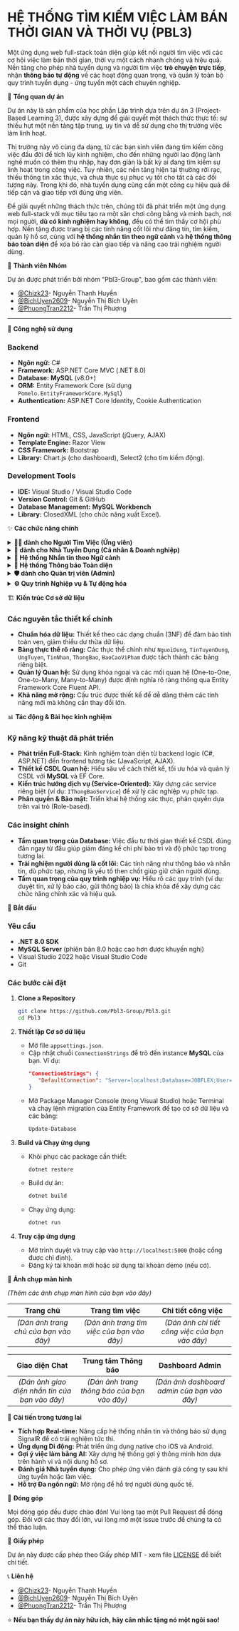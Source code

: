 # HỆ THỐNG TÌM KIẾM VIỆC LÀM BÁN THỜI GIAN VÀ THỜI VỤ (PBL3)

Một ứng dụng web full-stack toàn diện giúp kết nối người tìm việc với các cơ hội việc làm bán thời gian, thời vụ một cách nhanh chóng và hiệu quả. Nền tảng cho phép nhà tuyển dụng và người tìm việc **trò chuyện trực tiếp**, nhận **thông báo tự động** về các hoạt động quan trọng, và quản lý toàn bộ quy trình tuyển dụng - ứng tuyển một cách chuyên nghiệp.

🌟 **Tổng quan dự án**

Dự án này là sản phẩm của học phần Lập trình dựa trên dự án 3 (Project-Based Learning 3), được xây dựng để giải quyết một thách thức thực tế: sự thiếu hụt một nền tảng tập trung, uy tín và dễ sử dụng cho thị trường việc làm linh hoạt.

Thị trường này vô cùng đa dạng, từ các bạn sinh viên đang tìm kiếm công việc đầu đời để tích lũy kinh nghiệm, cho đến những người lao động lành nghề muốn có thêm thu nhập, hay đơn giản là bất kỳ ai đang tìm kiếm sự linh hoạt trong công việc. Tuy nhiên, các nền tảng hiện tại thường rời rạc, thiếu thông tin xác thực, và chưa thực sự phục vụ tốt cho tất cả các đối tượng này. Trong khi đó, nhà tuyển dụng cũng cần một công cụ hiệu quả để tiếp cận và giao tiếp với đúng ứng viên.

Để giải quyết những thách thức trên, chúng tôi đã phát triển một ứng dụng web full-stack với mục tiêu tạo ra một sân chơi công bằng và minh bạch, nơi mọi người, **dù có kinh nghiệm hay không**, đều có thể tìm thấy cơ hội phù hợp. Nền tảng được trang bị các tính năng cốt lõi như đăng tin, tìm kiếm, quản lý hồ sơ, cùng với **hệ thống nhắn tin theo ngữ cảnh** và **hệ thống thông báo toàn diện** để xóa bỏ rào cản giao tiếp và nâng cao trải nghiệm người dùng.

👥 **Thành viên Nhóm**

Dự án được phát triển bởi nhóm "Pbl3-Group", bao gồm các thành viên:

*   [@Chizk23](https://github.com/Chizk23)- Nguyễn Thanh Huyền
*   [@BichUyen2609](https://github.com/BichUyen2609)- Nguyễn Thị Bích Uyên
*   [@PhuongTran2212](https://github.com/PhuongTran2212)- Trần Thị Phượng

---

🚀 **Công nghệ sử dụng**

### Backend

*   **Ngôn ngữ:** C#
*   **Framework:** ASP.NET Core MVC (.NET 8.0)
*   **Database:** **MySQL** (v8.0+)
*   **ORM:** Entity Framework Core (sử dụng `Pomelo.EntityFrameworkCore.MySql`)
*   **Authentication:** ASP.NET Core Identity, Cookie Authentication

### Frontend

*   **Ngôn ngữ:** HTML, CSS, JavaScript (jQuery, AJAX)
*   **Template Engine:** Razor View
*   **CSS Framework:** Bootstrap
*   **Library:** Chart.js (cho dashboard), Select2 (cho tìm kiếm động).

### Development Tools

*   **IDE:** Visual Studio / Visual Studio Code
*   **Version Control:** Git & GitHub
*   **Database Management:** **MySQL Workbench**
*   **Library:** ClosedXML (cho chức năng xuất Excel).

✨ **Các chức năng chính**

<details>
<summary><b>👨‍💻 dành cho Người Tìm Việc (Ứng viên)</b></summary>

#### 🔍 1. Tìm kiếm & Khám phá việc làm
*   **Tìm kiếm Nâng cao:** Tìm việc làm theo từ khóa, ngành nghề, địa điểm (tỉnh/thành, quận/huyện).
*   **Bộ lọc Thông minh:** Lọc kết quả theo loại hình công việc, **khoảng lương**, kinh nghiệm, học vấn, ca làm việc, và tin tuyển gấp.
*   **Gợi ý việc làm phù hợp:** Hệ thống tự động tính điểm phù hợp (%) dựa trên sự tương thích về **địa điểm, lịch rảnh, ngành nghề và mức lương mong muốn** của ứng viên so với tin đăng.

#### 👤 2. Quản lý Hồ sơ cá nhân Toàn diện
*   **Hồ sơ đa thành phần:** Quản lý riêng biệt thông tin tài khoản, hồ sơ chuyên môn, lịch làm việc mong muốn và khu vực làm việc yêu thích.
*   **Xây dựng hồ sơ chuyên nghiệp:** Giới thiệu bản thân, vị trí mong muốn, mức lương kỳ vọng và tải lên CV mặc định.
*   **Thiết lập linh hoạt:** Tùy chỉnh lịch rảnh theo từng buổi trong tuần và chọn nhiều khu vực làm việc để nhận gợi ý chính xác.

#### ✍️ 3. Hệ thống Ứng tuyển & Quản lý Thông minh
*   **Ứng tuyển Linh hoạt:** Nộp hồ sơ trực tiếp, có thể **tải lên một CV khác** cho từng công việc hoặc viết thư giới thiệu riêng.
*   **Quản lý Việc đã ứng tuyển:** Theo dõi trạng thái chi tiết (đã nộp, NTD đã xem, chấp nhận, từ chối), sửa thông tin, **rút đơn ứng tuyển** và **hoàn tác việc rút đơn** trong thời gian cho phép.

#### ❤️ 4. Quản lý Việc làm yêu thích & Báo cáo
*   **Lưu việc làm:** Lưu lại các tin tuyển dụng quan tâm để xem lại hoặc ứng tuyển sau.
*   **Báo cáo Vi phạm:** Báo cáo các tin tuyển dụng có dấu hiệu lừa đảo, sai sự thật và theo dõi trạng thái xử lý báo cáo của mình.

</details>

<details>
<summary><b>🏢 dành cho Nhà Tuyển Dụng (Cá nhân & Doanh nghiệp)</b></summary>

#### 📋 1. Quản lý Tin tuyển dụng Chuyên nghiệp
*   **Đăng tin Dễ dàng:** Form đăng tin chi tiết, hỗ trợ đầy đủ các trường thông tin.
*   **Quản lý Toàn diện:** Xem danh sách, chỉnh sửa, xóa (ẩn), **đăng lại nhanh (Repost)**, tạm ẩn/hiện, và đánh dấu đã tuyển.
*   **Chuyển đổi vai trò:** Người dùng cá nhân có thể chuyển đổi linh hoạt giữa giao diện "Tìm việc" và "Tuyển dụng" chỉ với một cú nhấp chuột.

#### 👨‍💼 2. Quản lý Ứng viên Hiệu quả
*   **Danh sách tập trung:** Xem tất cả ứng viên đã nộp hồ sơ, lọc theo từng tin tuyển dụng hoặc trạng thái hồ sơ.
*   **Tương tác với ứng viên:** Xem chi tiết hồ sơ, CV, thư giới thiệu và thay đổi trạng thái ứng tuyển (chấp nhận, từ chối). Trạng thái sẽ được **thông báo tự động** đến ứng viên.

</details>

<details>
<summary><b>💬 Hệ thống Nhắn tin theo Ngữ cảnh</b></summary>

*   **Trò chuyện trực tiếp:** Cho phép nhà tuyển dụng và ứng viên nhắn tin trực tiếp với nhau.
*   **Ngữ cảnh rõ ràng:** Mỗi cuộc hội thoại được gắn với một **tin tuyển dụng** hoặc một **đơn ứng tuyển** cụ thể, giúp cả hai bên dễ dàng theo dõi.
*   **Giao diện trực quan:** Giao diện chat quen thuộc, hiển thị danh sách hội thoại, tin nhắn mới, và thông tin chi tiết của người liên hệ.

</details>

<details>
<summary><b>🔔 Hệ thống Thông báo Toàn diện</b></summary>

*   **Thông báo tự động:**
    *   **Ứng viên:** Nhận thông báo khi NTD **xem hồ sơ**, **chấp nhận/từ chối** đơn; khi có tin nhắn mới.
    *   **Nhà tuyển dụng:** Nhận thông báo khi có **ứng viên mới**, hoặc khi ứng viên **rút đơn**.
    *   **Tài khoản:** Nhận thông báo khi tin đăng được duyệt/từ chối, hồ sơ được xác minh, hoặc khi có cảnh báo.
*   **Trung tâm Thông báo:** Giao diện tập trung để người dùng xem, quản lý, đánh dấu đã đọc và xóa thông báo.
*   **Cập nhật Real-time (Mô phỏng):** Hiển thị số lượng thông báo chưa đọc ngay trên thanh điều hướng.

</details>

<details>
<summary><b>🛡️ dành cho Quản trị viên (Admin)</b></summary>

#### 📊 1. Dashboard Phân tích Chuyên sâu
*   **Thống kê trực quan:** Biểu đồ động về xu hướng đăng tin, tăng trưởng người dùng, phân bổ việc làm, có thể **lọc theo tuần, tháng, năm**.
*   **Theo dõi KPIs Nâng cao:** Theo dõi các chỉ số quan trọng như **% thay đổi so với tháng trước**, **tỷ lệ tuyển dụng**, **báo cáo chờ xử lý**.
*   **Hoạt động gần đây:** Luồng cập nhật trực tiếp các hoạt động mới nhất trên hệ thống.

#### 👥 2. Quản lý Người dùng & Doanh nghiệp
*   **Quản lý Toàn diện:** Xem, tìm kiếm, lọc người dùng với giao diện **dạng lưới (grid) hoặc bảng (table)**.
*   **Thao tác Nâng cao:** Xem chi tiết, chỉnh sửa, tạo mới, và thay đổi trạng thái tài khoản (kích hoạt, đình chỉ, tạm dừng).
*   **Quy trình Xác minh Doanh nghiệp:** Duyệt và xác minh tính xác thực của hồ sơ doanh nghiệp.

#### 📝 3. Quản lý & Duyệt Tin đăng
*   **Kiểm duyệt Nội dung:** Giao diện tập trung để xem, duyệt, từ chối các tin tuyển dụng.
*   **Quản lý Nâng cao:** Chỉnh sửa trực tiếp nội dung tin đăng của người dùng khi cần thiết.

#### ⚠️ 4. Hệ thống Xử lý Báo cáo Toàn diện
*   **Quy trình Xử lý Kín:** Tiếp nhận, xem xét (tự động chuyển trạng thái), và đưa ra quyết định xử lý (Bỏ qua, Cảnh cáo & Ẩn tin, Đình chỉ tài khoản & Ẩn tin).
*   **Phản hồi Tự động:** Hệ thống **tự động gửi thông báo** kết quả xử lý đến người báo cáo và người vi phạm.

#### 🚀 5. Công cụ Admin mạnh mẽ
*   **Gửi Thông báo Hàng loạt:** Gửi thông báo tùy chỉnh đến các nhóm đối tượng khác nhau (tất cả, chỉ ứng viên, chỉ NTD, hoặc người dùng cụ thể).
*   **Xuất Dữ liệu ra Excel:** Xuất danh sách người dùng và tin tuyển dụng ra file Excel để lưu trữ hoặc phân tích ngoại tuyến.
*   **Cấu hình Hệ thống:** Quản lý các danh mục cốt lõi như Ngành nghề, Tỉnh/Thành phố, Quận/Huyện.

</details>

<details>
<summary><b>⚙️ Quy trình Nghiệp vụ & Tự động hóa</b></summary>

*   **Phân luồng Duyệt tin:** Tin đăng của **Doanh nghiệp** phải qua `chờ duyệt`, trong khi tin của **NTD Cá nhân** được `duyệt tự động` để đảm bảo cân bằng giữa kiểm soát chất lượng và tính linh hoạt.
*   **Cập nhật trạng thái tự động:**
    *   Khi NTD xem hồ sơ ứng viên mới, trạng thái tự động chuyển thành `NTD đã xem`.
    *   Khi Admin xem một báo cáo vi phạm mới, trạng thái tự động chuyển thành `Đã xem xét`.
*   **Thông báo theo Quy trình:** Mọi bước quan trọng trong quy trình (ứng tuyển, duyệt tin, xử lý báo cáo) đều được hệ thống tự động hóa bằng cách gửi thông báo đến các bên liên quan.

</details>

🏗️ **Kiến trúc Cơ sở dữ liệu**

### Các nguyên tắc thiết kế chính

*   **Chuẩn hóa dữ liệu:** Thiết kế theo các dạng chuẩn (3NF) để đảm bảo tính toàn vẹn, giảm thiểu dư thừa dữ liệu.
*   **Bảng thực thể rõ ràng:** Các thực thể chính như `NguoiDung`, `TinTuyenDung`, `UngTuyen`, `TinNhan`, `ThongBao`, `BaoCaoViPham` được tách thành các bảng riêng biệt.
*   **Quản lý Quan hệ:** Sử dụng khóa ngoại và các mối quan hệ (One-to-One, One-to-Many, Many-to-Many) được định nghĩa rõ ràng thông qua Entity Framework Core Fluent API.
*   **Khả năng mở rộng:** Cấu trúc được thiết kế để dễ dàng thêm các tính năng mới mà không cần thay đổi lớn.

📊 **Tác động & Bài học kinh nghiệm**

### Kỹ năng kỹ thuật đã phát triển

*   **Phát triển Full-Stack:** Kinh nghiệm toàn diện từ backend logic (C#, ASP.NET) đến frontend tương tác (JavaScript, AJAX).
*   **Thiết kế CSDL Quan hệ:** Hiểu sâu về cách thiết kế, tối ưu hóa và quản lý CSDL với **MySQL** và EF Core.
*   **Kiến trúc hướng dịch vụ (Service-Oriented):** Xây dựng các service riêng biệt (ví dụ: `IThongBaoService`) để xử lý các nghiệp vụ phức tạp.
*   **Phân quyền & Bảo mật:** Triển khai hệ thống xác thực, phân quyền dựa trên vai trò (Role-based).

### Các insight chính

*   **Tầm quan trọng của Database:** Việc đầu tư thời gian thiết kế CSDL đúng đắn ngay từ đầu giúp giảm đáng kể chi phí bảo trì và độ phức tạp trong tương lai.
*   **Trải nghiệm người dùng là cốt lõi:** Các tính năng như thông báo và nhắn tin, dù phức tạp, nhưng là yếu tố then chốt giúp giữ chân người dùng.
*   **Tầm quan trọng của quy trình nghiệp vụ:** Hiểu rõ các quy trình (ví dụ: duyệt tin, xử lý báo cáo, gửi thông báo) là chìa khóa để xây dựng các chức năng chính xác và hiệu quả.

🚦 **Bắt đầu**

### Yêu cầu
*   **.NET 8.0 SDK**
*   **MySQL Server** (phiên bản 8.0 hoặc cao hơn được khuyến nghị)
*   Visual Studio 2022 hoặc Visual Studio Code
*   Git

### Các bước cài đặt

1.  **Clone a Repository**
    ```sh
    git clone https://github.com/Pbl3-Group/Pbl3.git
    cd Pbl3
    ```

2.  **Thiết lập Cơ sở dữ liệu**
    *   Mở file `appsettings.json`.
    *   Cập nhật chuỗi `ConnectionStrings` để trỏ đến instance **MySQL** của bạn. Ví dụ:
        ```json
        "ConnectionStrings": {
           "DefaultConnection": "Server=localhost;Database=JOBFLEX;User=YOUR_DB_USER;Password=YOUR_DB_PASSWORD;CharSet=utf8mb4;"
        }
        ```
    *   Mở Package Manager Console (trong Visual Studio) hoặc Terminal và chạy lệnh migration của Entity Framework để tạo cơ sở dữ liệu và các bảng:
        ```sh
        Update-Database
        ```

3.  **Build và Chạy ứng dụng**
    *   Khôi phục các package cần thiết:
        ```sh
        dotnet restore
        ```
    *   Build dự án:
        ```sh
        dotnet build
        ```
    *   Chạy ứng dụng:
        ```sh
        dotnet run
        ```

4.  **Truy cập ứng dụng**
    *   Mở trình duyệt và truy cập vào `http://localhost:5000` (hoặc cổng được chỉ định).
    *   Đăng ký tài khoản mới hoặc sử dụng tài khoản demo (nếu có).

📱 **Ảnh chụp màn hình**

*(Thêm các ảnh chụp màn hình của bạn vào đây)*

| Trang chủ | Trang tìm việc | Chi tiết công việc |
| :---: | :---: | :---: |
| *(Dán ảnh trang chủ của bạn vào đây)* | *(Dán ảnh trang tìm việc của bạn vào đây)* | *(Dán ảnh chi tiết công việc của bạn vào đây)* |

| Giao diện Chat | Trung tâm Thông báo | Dashboard Admin |
| :---: | :---: | :---: |
| *(Dán ảnh giao diện nhắn tin của bạn vào đây)* | *(Dán ảnh trang thông báo của bạn vào đây)* | *(Dán ảnh dashboard admin của bạn vào đây)* |


🔮 **Cải tiến trong tương lai**

*   **Tích hợp Real-time:** Nâng cấp hệ thống nhắn tin và thông báo sử dụng SignalR để có trải nghiệm tức thì.
*   **Ứng dụng Di động:** Phát triển ứng dụng native cho iOS và Android.
*   **Gợi ý việc làm bằng AI:** Xây dựng hệ thống gợi ý thông minh hơn dựa trên hành vi và nội dung hồ sơ.
*   **Đánh giá Nhà tuyển dụng:** Cho phép ứng viên đánh giá công ty sau khi ứng tuyển hoặc làm việc.
*   **Hỗ trợ Đa ngôn ngữ:** Mở rộng để hỗ trợ người dùng quốc tế.

🤝 **Đóng góp**

Mọi đóng góp đều được chào đón! Vui lòng tạo một Pull Request để đóng góp. Đối với các thay đổi lớn, vui lòng mở một Issue trước để chúng ta có thể thảo luận.

📄 **Giấy phép**

Dự án này được cấp phép theo Giấy phép MIT - xem file [LICENSE](https://github.com/Pbl3-Group/Pbl3/blob/main/LICENSE) để biết chi tiết.

📞 **Liên hệ**

*   [@Chizk23](https://github.com/Chizk23)- Nguyễn Thanh Huyền
*   [@BichUyen2609](https://github.com/BichUyen2609)- Nguyễn Thị Bích Uyên
*   [@PhuongTran2212](https://github.com/PhuongTran2212)- Trần Thị Phượng

⭐ **Nếu bạn thấy dự án này hữu ích, hãy cân nhắc tặng nó một ngôi sao!**